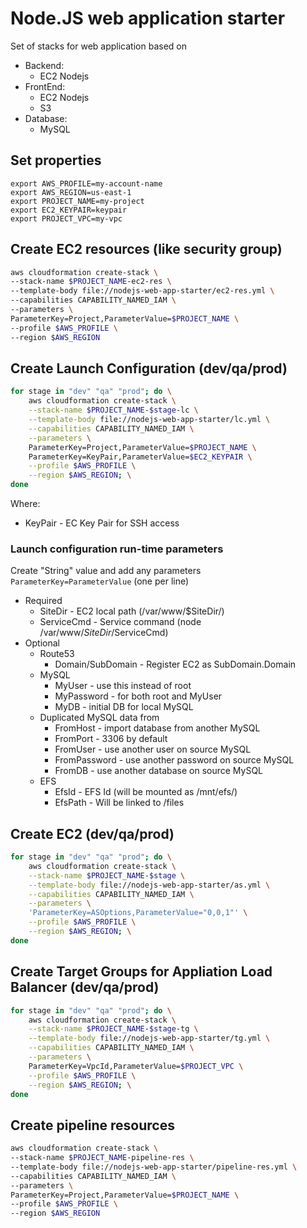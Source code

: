 
# Node.JS web application starter

Set of stacks for web application based on

* Backend:
    - EC2 Nodejs
* FrontEnd:
    - EC2 Nodejs
    - S3
* Database:
    - MySQL

## Set properties

```
export AWS_PROFILE=my-account-name
export AWS_REGION=us-east-1
export PROJECT_NAME=my-project
export EC2_KEYPAIR=keypair
export PROJECT_VPC=my-vpc
```

## Create EC2 resources (like security group)

```sh
aws cloudformation create-stack \
--stack-name $PROJECT_NAME-ec2-res \
--template-body file://nodejs-web-app-starter/ec2-res.yml \
--capabilities CAPABILITY_NAMED_IAM \
--parameters \
ParameterKey=Project,ParameterValue=$PROJECT_NAME \
--profile $AWS_PROFILE \
--region $AWS_REGION
```

## Create Launch Configuration (dev/qa/prod)

```sh
for stage in "dev" "qa" "prod"; do \
    aws cloudformation create-stack \
    --stack-name $PROJECT_NAME-$stage-lc \
    --template-body file://nodejs-web-app-starter/lc.yml \
    --capabilities CAPABILITY_NAMED_IAM \
    --parameters \
    ParameterKey=Project,ParameterValue=$PROJECT_NAME \
    ParameterKey=KeyPair,ParameterValue=$EC2_KEYPAIR \
    --profile $AWS_PROFILE \
    --region $AWS_REGION; \
done
```

Where:
* KeyPair - EC Key Pair for SSH access

### Launch configuration run-time parameters

Create "String" value and add any parameters  
```ParameterKey=ParameterValue``` (one per line)

* Required
    * SiteDir - EC2 local path (/var/www/$SiteDir/)
    * ServiceCmd - Service command (node /var/www/$SiteDir/$ServiceCmd)
* Optional
    * Route53
        * Domain/SubDomain - Register EC2 as SubDomain.Domain
    * MySQL
        * MyUser - use this instead of root
        * MyPassword - for both root and MyUser
        * MyDB - initial DB for local MySQL
    * Duplicated MySQL data from
        * FromHost - import database from another MySQL
        * FromPort - 3306 by default
        * FromUser - use another user on source MySQL
        * FromPassword - use another password on source MySQL
        * FromDB - use another database on source MySQL
    * EFS
        * EfsId - EFS Id (will be mounted as /mnt/efs/)
        * EfsPath - Will be linked to /files


## Create EC2 (dev/qa/prod)

```sh
for stage in "dev" "qa" "prod"; do \
    aws cloudformation create-stack \
    --stack-name $PROJECT_NAME-$stage \
    --template-body file://nodejs-web-app-starter/as.yml \
    --capabilities CAPABILITY_NAMED_IAM \
    --parameters \
    'ParameterKey=ASOptions,ParameterValue="0,0,1"' \
    --profile $AWS_PROFILE \
    --region $AWS_REGION; \
done
```

## Create Target Groups for Appliation Load Balancer (dev/qa/prod)

```sh
for stage in "dev" "qa" "prod"; do \
    aws cloudformation create-stack \
    --stack-name $PROJECT_NAME-$stage-tg \
    --template-body file://nodejs-web-app-starter/tg.yml \
    --capabilities CAPABILITY_NAMED_IAM \
    --parameters \
    ParameterKey=VpcId,ParameterValue=$PROJECT_VPC \
    --profile $AWS_PROFILE \
    --region $AWS_REGION; \
done
```

## Create pipeline resources

```sh
aws cloudformation create-stack \
--stack-name $PROJECT_NAME-pipeline-res \
--template-body file://nodejs-web-app-starter/pipeline-res.yml \
--capabilities CAPABILITY_NAMED_IAM \
--parameters \
ParameterKey=Project,ParameterValue=$PROJECT_NAME \
--profile $AWS_PROFILE \
--region $AWS_REGION
```
